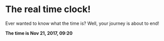 # The real time clock!

Ever wanted to know what the time is? Well, your journey is about to end!

**The time is Nov 21, 2017, 09:20**